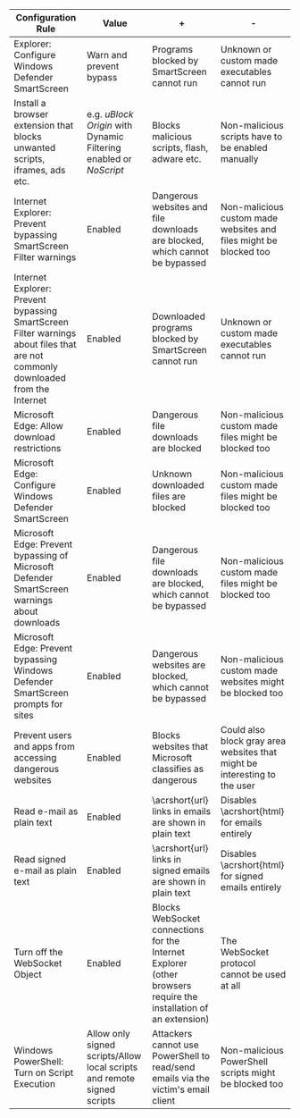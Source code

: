 | **Configuration Rule**                                                                                                           | **Value**                                                                  | **+**                                                                                                       | **-**                                                                |
|---------------------------------------------------------------------------------------------------------------------------------------|---------------------------------------------------------------------------------|------------------------------------------------------------------------------------------------------------------|---------------------------------------------------------------------------|
| Explorer: Configure Windows Defender SmartScreen                                                                           | Warn and prevent bypass                                                         | Programs blocked by SmartScreen cannot run                                                                 | Unknown or custom made executables cannot run                             |
| Install a browser extension that blocks unwanted scripts, iframes, ads etc.                                                           | e.g. _uBlock Origin_ with Dynamic Filtering enabled or _NoScript_ | Blocks malicious scripts, flash, adware etc.                                                                     | Non-malicious scripts have to be enabled manually                         |
| Internet Explorer: Prevent bypassing SmartScreen Filter warnings                                                                | Enabled                                                                         | Dangerous websites and file downloads are blocked, which cannot be bypassed                                      | Non-malicious custom made websites and files might be blocked too         |
| Internet Explorer: Prevent bypassing SmartScreen Filter warnings about files that are not commonly downloaded from the Internet | Enabled                                                                         | Downloaded programs blocked by SmartScreen cannot run                                                      | Unknown or custom made executables cannot run                             |
| Microsoft Edge: Allow download restrictions                                                                                           | Enabled                                                                         | Dangerous file downloads are blocked                                                                             | Non-malicious custom made files might be blocked too                      |
| Microsoft Edge: Configure Windows Defender SmartScreen                                                                     | Enabled                                                                         | Unknown downloaded files are blocked                                                                             | Non-malicious custom made files might be blocked too                      |
| Microsoft Edge: Prevent bypassing of Microsoft Defender SmartScreen warnings about downloads                                    | Enabled                                                                         | Dangerous file downloads are blocked, which cannot be bypassed                                                   | Non-malicious custom made files might be blocked too                      |
| Microsoft Edge: Prevent bypassing Windows Defender SmartScreen prompts for sites                                           | Enabled                                                                         | Dangerous websites are blocked, which cannot be bypassed                                                         | Non-malicious custom made websites might be blocked too                   |
| Prevent users and apps from accessing dangerous websites                                                                              | Enabled                                                                         | Blocks websites that Microsoft classifies as dangerous                                                           | Could also block gray area websites that might be interesting to the user |
| Read e-mail as plain text                                                                                                             | Enabled                                                                         | \acrshort{url} links in emails are shown in plain text                                                           | Disables \acrshort{html} for emails entirely                              |
| Read signed e-mail as plain text                                                                                                      | Enabled                                                                         | \acrshort{url} links in signed emails are shown in plain text                                                    | Disables \acrshort{html} for signed emails entirely                       |
| Turn off the WebSocket Object                                                                                                         | Enabled                                                                         | Blocks WebSocket connections for the Internet Explorer (other browsers require the installation of an extension) | The WebSocket protocol cannot be used at all                              |
| Windows PowerShell: Turn on Script Execution                                                                                    | Allow only signed scripts/Allow local scripts and remote signed scripts         | Attackers cannot use PowerShell to read/send emails via the victim's email client                          | Non-malicious PowerShell scripts might be blocked too               |
